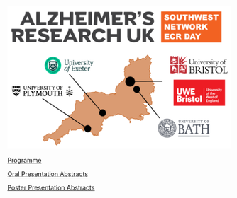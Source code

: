 ![ARUK Southwest ECR Day](https://github.com/jimm201/ARUK-SW-ECR-Day-2023/blob/76d09252e83456e8cc77394361d889421377c7ac/SouthwestLogo.png)



[Programme](https://github.com/jimm201/ARUK-SW-ECR-Day-2023/blob/6d664f47dd60475dd1ee61c38f7e3dbd5caaa4d1/ARUK%20SW%20ECR%20Day%20Programme.pdf)

[Oral Presentation Abstracts](https://github.com/jimm201/ARUK-SW-ECR-Day-2023/blob/76d09252e83456e8cc77394361d889421377c7ac/ARUK%20SW%20ECR%20Oral%20Abstracts.pdf)

[Poster Presentation Abstracts](https://github.com/jimm201/ARUK-SW-ECR-Day-2023/blob/76d09252e83456e8cc77394361d889421377c7ac/ARUK%20SW%20ECR%20Poster%20Abstracts.pdf)
